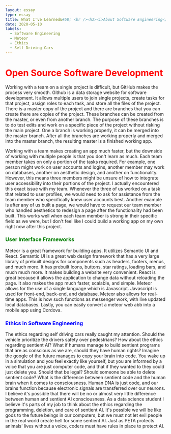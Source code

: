 ```yaml
---
layout: essay
type: essay
title: What I've Learned&#58; <br /><h3><i>About Software Engineering</i></h3>
date: 2020-05-10
labels:
  - Software Engineering
  - Meteor
  - Ethics
  - Self Driving Cars
---
```


<h1 style="color: red">Open Source Software Development</h1>
Working with a team on a single project is difficult, but GitHub makes the process very smooth.  Github is a data storage website for software development.  It allows multiple users to join single projects, create tasks for that project, assign roles to each task, and store all the files of the project.  There is a master copy of the project and there are branches that you can create there are copies of the project.  These branches can be created from the master, or even from another branch.  The purpose of these branches is to do test edits and work on a specific piece of the project without risking the main project.  One a branch is working properly, it can be merged into the master branch.  After all the branches are working properly and merged into the master branch, the resulting master is a finished working app.

Working with a team makes creating an app much faster, but the downside of working with multiple people is that you don't learn as much.  Each team member takes on only a portion of the tasks required.  For example, one person might work on user accounts and logins, another member may work on databases, another on aesthetic design, and another on functionality.  However, this means three members might be unsure of how to integrate user accessibility into their portions of the project.  I actually encountered this exact issue with my team.  Whenever the three of us worked on a task that related to user profiles, we would need to ask for assistance from the team member who specifically knew user accounts best.  Another example is after any of us built a page, we would have to request our team member who handled aesthetics to redesign a page after the functionality had been built.  This works well when each team member is strong in their specific field as we were, but I don't feel like I could build a working app on my own right now after this project.

<h3 style="color: green">User Interface Frameworks</h3>
Meteor is a great framework for building apps.  It utilizes Semantic UI and React.  Semantic UI is a great web design framework that has a very large library of prebuilt designs for components such as headers, footers, menus, and much more.  It has prebuilt Icons, buttons, star ratings, loading bars, and much much more.  It makes building a website very convenient.  React is great because it allows the application to change data without reloading the page.  It also makes the app much faster, scalable, and simple.  Meteor allows for the use of a single language which is Javascript.  Javascript is used for front-end, back-end, and database.  Meteor also allows for real-time apps.  This is how such functions as messenger work, with live updated local databases.  Lastly, you can easily convert a meteor web abb into a mobile app using Cordova.

<h3 style="color: blue">Ethics in Software Engineering</h3>
The ethics regarding self driving cars really caught my attention.  Should the vehicle prioritize the drivers safety over pedestrians?  How about the ethics regarding sentient AI?  What if humans manage to build sentient programs that are as conscious as we are, should they have human rights?  Imagine the google of the future manages to copy your brain into code.  You wake up in a simulation and you feel exactly like yourself, but you are informed by a voice that you are just computer code, and that if they wanted to they could just delete you.  Should that be legal?  Should someone be able to delete sentient code?  What is the difference between sentient code and the human brain when it comes to consciousness.  Human DNA is just code, and our brains function because electronic signals are transferred over our neurons.  I believe it's possible that there will be no or almost very little difference between human and sentient AI consciousness.  As a data science student I believe it's parts of my job to think about the ethics regarding the programming, deletion, and care of sentient AI.  It's possible we will be like gods to the future beings in our computers, but we must not let evil people in the real world create hell for some sentient AI.  Just as PETA protects animals' lives without a voice, coders must have rules in place to protect AI.

